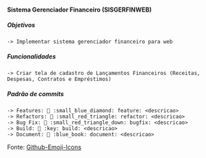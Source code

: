 #### Sistema Gerenciador Financeiro (SISGERFINWEB)

##### Objetivos

    -> Implementar sistema gerenciador financeiro para web

##### Funcionalidades

    -> Criar tela de cadastro de Lançamentos Financeiros (Receitas, Despesas, Contratos e Empréstimos)

##### Padrão de _commits_

    -> Features: 🔹 :small_blue_diamond: feature: <descricao>
    -> Refactors: 🔺 :small_red_triangle: refactor: <descricao>
    -> Bug Fix: 🔻 :small_red_triangle_down: bugfix: <descricao>
    -> Build: 🔑 :key: build: <descricao>
    -> Document: 📘 :blue_book: document: <descricao>

Fonte: [Github-Emoji-Icons](https://github.com/scotch-io/All-Github-Emoji-Icons/tree/master)
